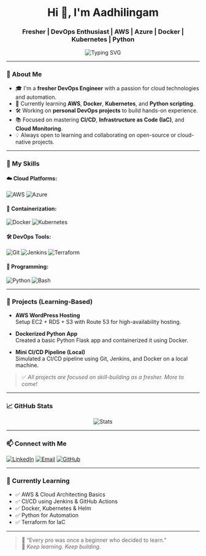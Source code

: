<!-- README.md -->

<h1 align="center">Hi 👋, I'm Aadhilingam</h1>
<h3 align="center">Fresher | DevOps Enthusiast | AWS | Azure | Docker | Kubernetes | Python</h3>

<p align="center">
  <img src="https://readme-typing-svg.herokuapp.com?font=Fira+Code&pause=1000&center=true&vCenter=true&multiline=true&width=435&lines=Aspiring+DevOps+Engineer;Cloud+%7C+Automation+%7C+Containers;Learning+CI%2FCD+%7C+IaC+%7C+Monitoring" alt="Typing SVG" />
</p>

---

### 🌟 About Me

- 🎓 I'm a **fresher DevOps Engineer** with a passion for cloud technologies and automation.
- 🌱 Currently learning **AWS**, **Docker**, **Kubernetes**, and **Python scripting**.
- 🛠️ Working on **personal DevOps projects** to build hands-on experience.
- 📚 Focused on mastering **CI/CD**, **Infrastructure as Code (IaC)**, and **Cloud Monitoring**.
- 💡 Always open to learning and collaborating on open-source or cloud-native projects.

---

### 🚀 My Skills

#### ☁️ Cloud Platforms:
![AWS](https://img.shields.io/badge/AWS-Beginner-orange?style=for-the-badge&logo=amazonaws)
![Azure](https://img.shields.io/badge/Azure-Beginner-blue?style=for-the-badge&logo=microsoftazure)

#### 🐳 Containerization:
![Docker](https://img.shields.io/badge/Docker-Beginner-blue?style=for-the-badge&logo=docker)
![Kubernetes](https://img.shields.io/badge/Kubernetes-Learning-blue?style=for-the-badge&logo=kubernetes)

#### 🛠️ DevOps Tools:
![Git](https://img.shields.io/badge/Git-Basic-red?style=for-the-badge&logo=git)
![Jenkins](https://img.shields.io/badge/Jenkins-Learning-blue?style=for-the-badge&logo=jenkins)
![Terraform](https://img.shields.io/badge/Terraform-Learning-purple?style=for-the-badge&logo=terraform)

#### 🐍 Programming:
![Python](https://img.shields.io/badge/Python-Beginner-yellow?style=for-the-badge&logo=python)
![Bash](https://img.shields.io/badge/Bash-Scripting-blue?style=for-the-badge&logo=gnu-bash)

---

### 📘 Projects (Learning-Based)

- **AWS WordPress Hosting**  
  Setup EC2 + RDS + S3 with Route 53 for high-availability hosting.
  
- **Dockerized Python App**  
  Created a basic Python Flask app and containerized it using Docker.

- **Mini CI/CD Pipeline (Local)**  
  Simulated a CI/CD pipeline using Git, Jenkins, and Docker on a local machine.

> ✅ *All projects are focused on skill-building as a fresher. More to come!*

---

### 📈 GitHub Stats

<p align="center">
  <img src="https://github-readme-stats.vercel.app/api?username=your-github-username&show_icons=true&theme=tokyonight" alt="Stats" />
</p>

---

### 📫 Connect with Me

[![LinkedIn](https://img.shields.io/badge/LinkedIn-blue?style=for-the-badge&logo=linkedin)](https://www.linkedin.com/in/your-profile)
[![Email](https://img.shields.io/badge/Email-grey?style=for-the-badge&logo=gmail)](mailto:your.email@example.com)
[![GitHub](https://img.shields.io/badge/GitHub-Follow-black?style=for-the-badge&logo=github)](https://github.com/your-github-username)

---

### 🧠 Currently Learning

- ✅ AWS & Cloud Architecting Basics  
- ✅ CI/CD using Jenkins & GitHub Actions  
- ✅ Docker, Kubernetes & Helm  
- ✅ Python for Automation  
- ✅ Terraform for IaC

---

> 💬 “Every pro was once a beginner who decided to learn.”  
> 🌱 *Keep learning. Keep building.*

